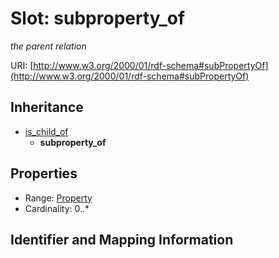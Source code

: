 # Slot: subproperty_of
_the parent relation_


URI: [http://www.w3.org/2000/01/rdf-schema#subPropertyOf](http://www.w3.org/2000/01/rdf-schema#subPropertyOf)




## Inheritance

* [is_child_of](is_child_of.md)
    * **subproperty_of**



## Properties

 * Range: [Property](Property.md)
 * Cardinality: 0..*



## Identifier and Mapping Information








